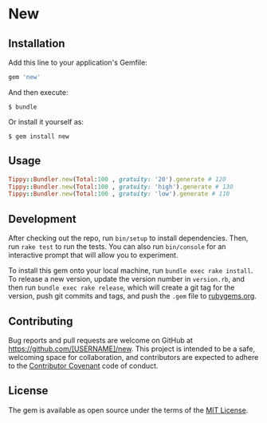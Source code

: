 # New

## Installation

Add this line to your application's Gemfile:

```ruby
gem 'new'
```

And then execute:

    $ bundle

Or install it yourself as:

    $ gem install new

## Usage

```ruby
Tippy::Bundler.new(Total:100 , gratuity: '20').generate # 120
Tippy::Bundler.new(Total:100 , gratuity: 'high').generate # 130
Tippy::Bundler.new(Total:100 , gratuity: 'low').generate # 110
```

## Development

After checking out the repo, run `bin/setup` to install dependencies. Then, run `rake test` to run the tests. You can also run `bin/console` for an interactive prompt that will allow you to experiment.

To install this gem onto your local machine, run `bundle exec rake install`. To release a new version, update the version number in `version.rb`, and then run `bundle exec rake release`, which will create a git tag for the version, push git commits and tags, and push the `.gem` file to [rubygems.org](https://rubygems.org).

## Contributing

Bug reports and pull requests are welcome on GitHub at https://github.com/[USERNAME]/new. This project is intended to be a safe, welcoming space for collaboration, and contributors are expected to adhere to the [Contributor Covenant](http://contributor-covenant.org) code of conduct.


## License

The gem is available as open source under the terms of the [MIT License](http://opensource.org/licenses/MIT).

